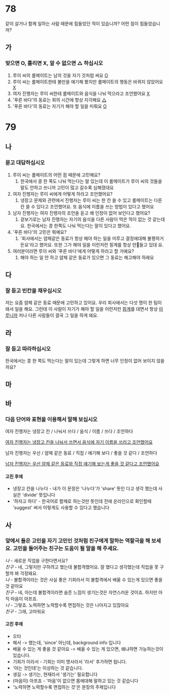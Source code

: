 # 78
같이 살거나 함께 일하는 사람 때문에 힘들었던 적이 있습니까? 어떤 점이 힘들었습니까?
## 가
### 맞으면 O, 틀리면 X, 알 수 없으면 △ 하십시오
1. 루이 씨의 룸메이트는 남의 것을 자기 것처럼 써요 <ins>O</ins>
2. 루이 씨는 룸메이트한테 불만을 얘기해 봤지만 룸메이트의 행동은 바뀌지 않았어요 <ins>X</ins>
3. 여자 진행자는 루이 씨한테 룸메이트와 음식을 나눠 먹으라고 조언했어요 <ins>X</ins>
4. '푸른 바다'의 동료는 회의 시간에 항상 지각해요 <ins>△</ins>
5. '푸른 바다'의 동료는 자기가 해야 할 일을 미뤄요 <ins>O</ins>
# 79
## 나
### 묻고 대답하십시오
1. 루이 씨는 룸메이트의 어떤 점 때문에 고민해요?
	1.  한국에서 콩 한 쪽도 나눠 먹는다는 말 있는데 이 룸메이트가 루이 씨의 것들을 말도 안하고 쓰니까 고민이 많고 갈수록 심해졌대요
2. 여자 진행자는 루이 씨에게 어떻게 하라고 조언했어요?
	1. 냉장고 문제와 관련에서 진행자는 루이 씨는 한 칸 쓸 수 있고 룸메이트는 다른 칸 쓸 수 있다고 조언했어요. 또 음식에 이름을 쓰는 방법이 있다고 했어요
3. 남자 진행자는 여자 진행자의 조언을 듣고 왜 인정이 없어 보인다고 했어요?
	1. 겉보기로는 남자 진행자는 자기의 음식을 다른 사람이 먹은 적이 없는 것 같는데요. 한국에서는 콩 한쪽도 나눠 먹는다는 말이 있다고 했어요.
4. '푸른 바다'의 고민은 뭐예요?
	1. '회사에서는 얌체같은 동료가 항상 해야 하는 일을 미루고 결정에대해 불평하거든요'라고 했어요. 또한 그가 해야 일을 이런저런 핑계를 항상 만들고 있대 요.
5. 여러분이라면 루이 씨와 '푸른 바다'에게 어떻게 하라고 할 거예요?
	1. 해야 하는 일 안 하고 얌체 같은 동료가 있으면 그 동료는 해고해야 하래요
## 다
### 잘 듣고 빈칸을 채우십시오
저는 요즘 얌체 같은 동료 때문에 고민하고 있어요. 우리 회사에서는 다섯 명이 한 팀이 돼서 일을 해요. 그런데 이 사람이 자기가 해야 할 일을 이런저런 <ins>핑계</ins>를 대면서 항상 <ins>미루니까</ins> 저나 다른 사람들이 결국 그 일을 하게 돼요.
## 라
### 잘 듣고 따라하십시오
한국에서는 콩 한 쪽도 먹는다는 말이 있는데 그렇게 하면 너무 인정이 없어 보이지 않을까요?
## 마
## 바
### 다음 단어와 표현을 이용해서 말해 보십시오
여자 진행자는 냉장고 칸 / 나눠서 쓰다 / 음식 / 이름 / 쓰다 / 조언하다

<ins>여자 진행자는 냉장고 칸을 나눠서 쓰면서 음식에 자기 이름을 쓰라고 조언했어요</ins>

남자 진행자는 우선 / 얌체 같은 동료 / 직접 / 얘기해 보다 / 좋을 것 같다 / 조언하다

<ins>남자 진행자는 우선 얌체 같은 동료와 직접 얘기해 보는게 좋을 것 같다고 조언했어요</ins>

#### 고친 후에
* 냉장고 칸을 나누다 -  내가 이 문장은 '나누다'가 'share' 뜻인 다고 생각 했는데 사실은 'divide' 뜻입니다
* '하자고 하다' - 한국어로 함께로 하는것만 뜻인데 전에 온라인으로 확인할때 'suggest' 써서 이렇게도 사용할 수 있다고 했습니다
## 사
### 앞에서 들은 고민을 자기 고민인 것처럼 친구에게 말하는 역할극을 해 보세요. 고민을 들어주는 친구는 도움이 될 말을 해 주세요.

*나*  - 새로운 직업을 구한다면서요?<br>
*친구*  - 네, 그렇지만 구하려고 했는데 불합격했어요. 잘 했다고 생각했는데 직업을 못 구할까 봐 걱정돼요.<br>
*나*  - 불합격이라는 것은 사실 좋은 기회라서 이 불합격에서 배울 수 있는게 있으면 좋을 것 같아요<br>
*친구*  - 네, 아는데 불합격이라면 슬픈 느낌이 생기는것은 자연스러운 것이죠. 하지만 아직 마음이 아프죠.<br>
*나*  - 그렇죠. 노력하면 노력할수록 면접하는 것은 나아지고 있잖아요<br>
*친구* -  그래, 고마워요

#### 고친 후에
* 오타
* 해서 -> 했는데, 'since' 아닌데, background info 입니다
* 배울 수 있는 게 좋을 것 같아요 -> 배울 수 있는 게 있으면, 왜냐하면 가능하는것이 있습니다.
* 기회가 이라서 - 기회는 이미 명사라서 '라서' 추가하면 됩니다.
* '아는 것인데'는 이상하는 것 같습니다.
* 생길 -> 생기는, 현재라서 '생기는' 필요합니다
* (마음이) 아프죠 - '마음'이 없으면 몸에대해 말하고 있는 것 같습니다
* '노력하면 노력할수록 면접하는 것'은 문장의 주제입니다